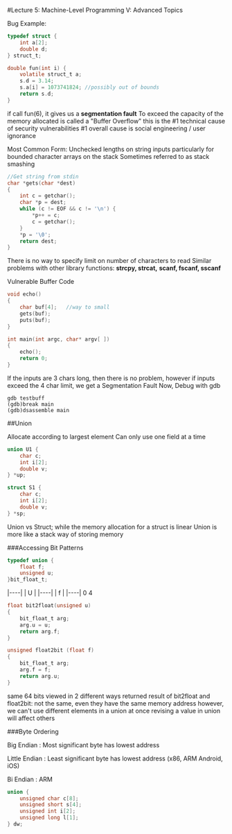 #Lecture 5: Machine-Level Programming V: Advanced Topics


Bug Example:
```C
typedef struct {
	int a[2];
	double d;
} struct_t;

double fun(int i) {
	volatile struct_t a;
	s.d = 3.14;
	s.a[i] = 1073741824; //possibly out of bounds
	return s.d;
}
```

if call fun(6), it gives us a __segmentation fault__
To exceed the capacity of the memory allocated is called 
a "Buffer Overflow"
this is the #1 technical cause of security vulnerabilities 
#1 overall cause is social engineering / user ignorance

Most Common Form: 
Unchecked lengths on string inputs 
particularly for bounded character arrays on the stack 
	Sometimes referred to as stack smashing

```C
//Get string from stdin
char *gets(char *dest)
{
	int c = getchar();
	char *p = dest;
	while (c != EOF && c != '\n') {
		*p++ = c;
		c = getchar();
	}
	*p = '\0';
	return dest;
}
```
There is no way to specify limit on number of characters to read 
Similar problems with other library functions:
__strcpy, strcat,__
__scanf, fscanf, sscanf__

Vulnerable Buffer Code

```C
void echo()
{
	char buf[4];   //way to small 
	gets(buf);
	puts(buf);
}

int main(int argc, char* argv[ ])
{
	echo();
	return 0;
}
```

If the inputs are 3 chars long, then there is no problem,
however if inputs exceed the 4 char limit, we get a Segmentation Fault
Now, Debug with gdb 


```shell
gdb testbuff
(gdb)break main
(gdb)dsassemble main 
```



##Union

Allocate according to largest element 
Can only use one field at a time 

```C
union U1 {
	char c;
	int i[2];
	double v; 
} *up;
```
```C
struct S1 {
	char c;
	int i[2];
	double v;
} *sp;
```
Union vs Struct; while the memory allocation for a struct is linear 
Union is more like a stack way of storing memory 

###Accessing Bit Patterns
```C
typedef union {
	float f;
	unsigned u;
}bit_float_t;
```
|----|
| U  |
|----|
| f  |
|----|
0    4 

```C
float bit2float(unsigned u)
{
	bit_float_t arg;
	arg.u = u;
	return arg.f; 
}
```
```C
unsigned float2bit (float f)
{
	bit_float_t arg;
	arg.f = f;
	return arg.u;
}
```
same 64 bits viewed in 2 different ways 
returned result of bit2float and float2bit:
not the same, even they have the same memory address 
however, we can't use different elements in a union at once
revising a value in union will affect others 

###Byte Ordering 

Big Endian : 	Most significant byte has lowest address 

Little Endian : 	Least significant byte has lowest address
(x86, ARM Android, iOS)

Bi Endian : ARM

```C
union {
	unsigned char c[8];
	unsigned short s[4];
	unsigned int i[2];
	unsigned long l[1];
} dw;
```





































